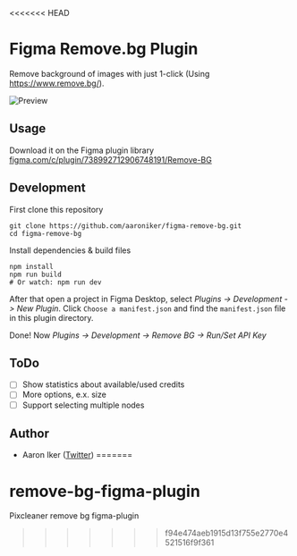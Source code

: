 <<<<<<< HEAD
# Figma Remove.bg Plugin

Remove background of images with just 1-click (Using https://www.remove.bg/).

![Preview](https://aaroniker.me/removebg.gif)

## Usage

Download it on the Figma plugin library [figma.com/c/plugin/738992712906748191/Remove-BG](https://www.figma.com/c/plugin/738992712906748191/Remove-BG)

## Development

First clone this repository
```shell
git clone https://github.com/aaroniker/figma-remove-bg.git
cd figma-remove-bg
```

Install dependencies & build files
```shell
npm install
npm run build
# Or watch: npm run dev
```

After that open a project in Figma Desktop, select _Plugins -> Development -> New Plugin_. Click `Choose a manifest.json` and find the `manifest.json` file in this plugin directory.

Done! Now _Plugins -> Development -> Remove BG -> Run/Set API Key_

## ToDo

- [ ] Show statistics about available/used credits
- [ ] More options, e.x. size
- [ ] Support selecting multiple nodes

## Author

- Aaron Iker ([Twitter](https://twitter.com/aaroniker_me))
=======
# remove-bg-figma-plugin
Pixcleaner remove bg figma-plugin
>>>>>>> f94e474aeb1915d13f755e2770e4521516f9f361
